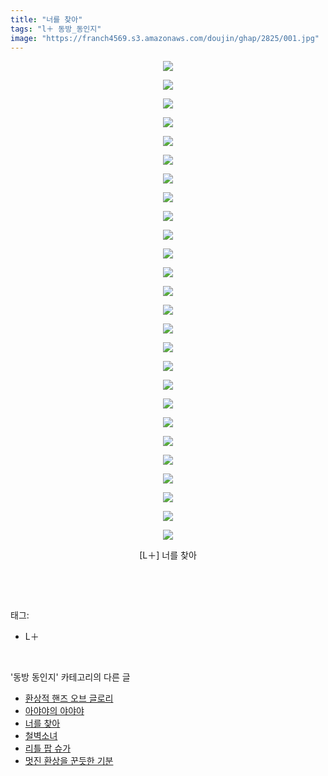 ```yaml
---
title: "너를 찾아"
tags: "l＋ 동방_동인지"
image: "https://franch4569.s3.amazonaws.com/doujin/ghap/2825/001.jpg"
---
```

<div class="article">
<p style="text-align: center; clear: none; float: none;"><img src="{{ site.imgserver2 }}/ghap/2825/001.jpg"/></p>
<p style="text-align: center; clear: none; float: none;"><img src="{{ site.imgserver2 }}/ghap/2825/002.jpg"/></p>
<p style="text-align: center; clear: none; float: none;"><img src="{{ site.imgserver2 }}/ghap/2825/003.jpg"/></p>
<p style="text-align: center; clear: none; float: none;"><img src="{{ site.imgserver2 }}/ghap/2825/004.jpg"/></p>
<p style="text-align: center; clear: none; float: none;"><img src="{{ site.imgserver2 }}/ghap/2825/005.jpg"/></p>
<p style="text-align: center; clear: none; float: none;"><img src="{{ site.imgserver2 }}/ghap/2825/006.jpg"/></p>
<p style="text-align: center; clear: none; float: none;"><img src="{{ site.imgserver2 }}/ghap/2825/007.jpg"/></p>
<p style="text-align: center; clear: none; float: none;"><img src="{{ site.imgserver2 }}/ghap/2825/008.jpg"/></p>
<p style="text-align: center; clear: none; float: none;"><img src="{{ site.imgserver2 }}/ghap/2825/009.jpg"/></p>
<p style="text-align: center; clear: none; float: none;"><img src="{{ site.imgserver2 }}/ghap/2825/010.jpg"/></p>
<p style="text-align: center; clear: none; float: none;"><img src="{{ site.imgserver2 }}/ghap/2825/011.jpg"/></p>
<p style="text-align: center; clear: none; float: none;"><img src="{{ site.imgserver2 }}/ghap/2825/012.jpg"/></p>
<p style="text-align: center; clear: none; float: none;"><img src="{{ site.imgserver2 }}/ghap/2825/013.jpg"/></p>
<p style="text-align: center; clear: none; float: none;"><img src="{{ site.imgserver2 }}/ghap/2825/014.jpg"/></p>
<p style="text-align: center; clear: none; float: none;"><img src="{{ site.imgserver2 }}/ghap/2825/015.jpg"/></p>
<p style="text-align: center; clear: none; float: none;"><img src="{{ site.imgserver2 }}/ghap/2825/016.jpg"/></p>
<p style="text-align: center; clear: none; float: none;"><img src="{{ site.imgserver2 }}/ghap/2825/017.jpg"/></p>
<p style="text-align: center; clear: none; float: none;"><img src="{{ site.imgserver2 }}/ghap/2825/018.jpg"/></p>
<p style="text-align: center; clear: none; float: none;"><img src="{{ site.imgserver2 }}/ghap/2825/019.jpg"/></p>
<p style="text-align: center; clear: none; float: none;"><img src="{{ site.imgserver2 }}/ghap/2825/020.jpg"/></p>
<p style="text-align: center; clear: none; float: none;"><img src="{{ site.imgserver2 }}/ghap/2825/021.jpg"/></p>
<p style="text-align: center; clear: none; float: none;"><img src="{{ site.imgserver2 }}/ghap/2825/022.jpg"/></p>
<p style="text-align: center; clear: none; float: none;"><img src="{{ site.imgserver2 }}/ghap/2825/023.jpg"/></p>
<p style="text-align: center; clear: none; float: none;"><img src="{{ site.imgserver2 }}/ghap/2825/024.jpg"/></p>
<p style="text-align: center; clear: none; float: none;"><img src="{{ site.imgserver2 }}/ghap/2825/025.jpg"/></p>
<p style="text-align: center; clear: none; float: none;"><img src="{{ site.imgserver2 }}/ghap/2825/026.jpg"/></p>
<p style="text-align: center; clear: none; float: none;">[L＋] 너를 찾아</p>
<p><br/></p>
</div><br/>
<div class="tagTrail">
<p>태그: </p>
<ul>
<li>L＋</li>
</ul>
</div><br/>
<div class="another">
<p>'동방 동인지' 카테고리의 다른 글</p>
<ul>
<li><a href="/ghap_2827">환상적 핸즈 오브 글로리</a></li>
<li><a href="/ghap_2826">아야야의 야야야</a></li>
<li><a href="/ghap_2825">너를 찾아</a></li>
<li><a href="/ghap_2824">철벽소녀</a></li>
<li><a href="/ghap_2823">리틀 팝 슈가</a></li>
<li><a href="/ghap_2822">멋진 환상을 꾼듯한 기분</a></li>
</ul>
</div><br/>
<div class="cb_module cb_fluid">
<div class="cb_wrt cb_profile">
</div><!-- commentList close -->
</div><br/>
